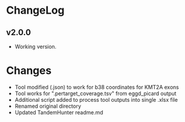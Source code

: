 # ChangeLog

## v2.0.0
- Working version.

# Changes
- Tool modified (.json) to work for b38 coordinates for KMT2A exons
- Tool works for ".pertarget_coverage.tsv" from eggd_picard output
- Additional script added to process tool outputs into single .xlsx file
- Renamed original directory
- Updated TandemHunter readme.md
